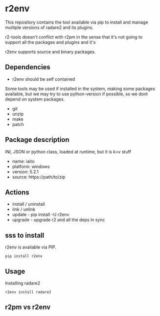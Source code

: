 r2env
=====

This repository contains the tool available via pip to install
and manage multiple versions of radare2 and its plugins.

r2-tools doesn't conflict with r2pm in the sense that it's not
going to support all the packages and plugins and it's

r2env supports source and binary packages.

Dependencies
------------

* r2env should be self contained

Some tools may be used if installed in the system, making some
packages available, but we may try to use python-version if possible, so we dont depend on system packages.

* git
* unzip
* make
* patch

Package description
-------------------
INI, JSON or python class, loaded at runtime, but it is k=v stuff

* name: iaito
* platform: windows
* version: 5.2.1
* source: https://path/to/zip

Actions
-------
* install / uninstall
* link / unlink
* update - pip install -U r2env
* upgrade - upgrade r2 and all the deps in sync


sss to install
--------------

r2env is available via PIP.

```
pip install r2env
```

Usage
-----

Installing radare2

```
r2env install radare2
```

r2pm vs r2env
-------------

